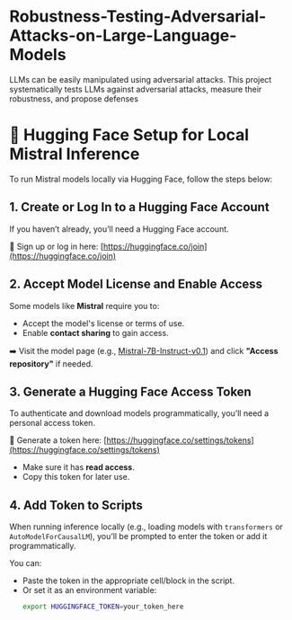 # Robustness-Testing-Adversarial-Attacks-on-Large-Language-Models
LLMs can be easily manipulated using adversarial attacks. This project systematically tests LLMs against adversarial attacks, measure their robustness, and propose defenses

# 🤗 Hugging Face Setup for Local Mistral Inference

To run Mistral models locally via Hugging Face, follow the steps below:

## 1. Create or Log In to a Hugging Face Account

If you haven’t already, you’ll need a Hugging Face account.

🔗 Sign up or log in here: [https://huggingface.co/join](https://huggingface.co/join)

## 2. Accept Model License and Enable Access

Some models like **Mistral** require you to:

- Accept the model's license or terms of use.
- Enable **contact sharing** to gain access.

➡️ Visit the model page (e.g., [Mistral-7B-Instruct-v0.1](https://huggingface.co/mistralai/Mistral-7B-Instruct-v0.1)) and click **"Access repository"** if needed.

## 3. Generate a Hugging Face Access Token

To authenticate and download models programmatically, you’ll need a personal access token.

🔗 Generate a token here: [https://huggingface.co/settings/tokens](https://huggingface.co/settings/tokens)

- Make sure it has **read access**.
- Copy this token for later use.

## 4. Add Token to Scripts

When running inference locally (e.g., loading models with `transformers` or `AutoModelForCausalLM`), you’ll be prompted to enter the token or add it programmatically.

You can:
- Paste the token in the appropriate cell/block in the script.
- Or set it as an environment variable:
  ```bash
  export HUGGINGFACE_TOKEN=your_token_here

